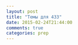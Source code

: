 ```yaml
---
layout: post
title: "Темы для 433"
date: 2015-02-24T21:44:00
comments: true
categories: prep
---
```

